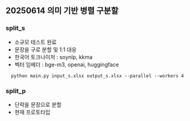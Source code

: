 ## 20250614 의미 기반 병렬 구분할

### split_s
- 소규모 테스트 완료
- 문장을 구로 분할 및 1:1 대응
- 한국어 토크나이저 : soynlp, kkma
- 벡터 임베더 : bge-m3, openai, huggingface
```
  python main.py input_s.xlsx output_s.xlsx --parallel --workers 4
```
### split_p
- 단락을 문장으로 분할
- 현재 프로토타입